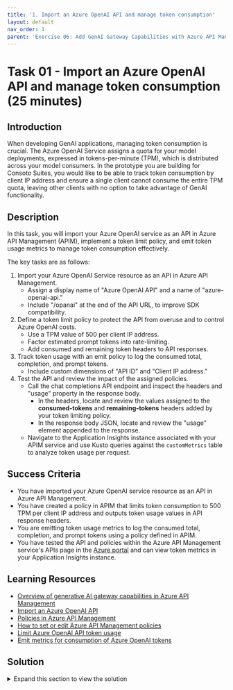 ```yaml
---
title: '1. Import an Azure OpenAI API and manage token consumption'
layout: default
nav_order: 1
parent: 'Exercise 06: Add GenAI Gateway Capabilities with Azure API Management'
---
```


# Task 01 - Import an Azure OpenAI API and manage token consumption (25 minutes)

## Introduction

When developing GenAI applications, managing token consumption is crucial. The Azure OpenAI Service assigns a quota for your model deployments, expressed in tokens-per-minute (TPM), which is distributed across your model consumers. In the prototype you are building for Consoto Suites, you would like to be able to track token consumption by client IP address and ensure a single client cannot consume the entire TPM quota, leaving other clients with no option to take advantage of GenAI functionality.

## Description

In this task, you will import your Azure OpenAI service as an API in Azure API Management (APIM), implement a token limit policy, and emit token usage metrics to manage token consumption effectively.

The key tasks are as follows:

1. Import your Azure OpenAI Service resource as an API in Azure API Management.
   - Assign a display name of "Azure OpenAI API" and a name of "azure-openai-api."
   - Include "/opanai" at the end of the API URL, to improve SDK compatibility.
2. Define a token limit policy to protect the API from overuse and to control Azure OpenAI costs.
   - Use a TPM value of 500 per client IP address.
   - Factor estimated prompt tokens into rate-limiting.
   - Add consumed and remaining token headers to API responses.
3. Track token usage with an emit policy to log the consumed total, completion, and prompt tokens.
   - Include custom dimensions of "API ID" and "Client IP address."
4. Test the API and review the impact of the assigned policies.
   - Call the chat completions API endpoint and inspect the headers and "usage" property in the response body.
     - In the headers, locate and review the values assigned to the **consumed-tokens** and **remaining-tokens** headers added by your token limiting policy.
     - In the response body JSON, locate and review the "usage" element appended to the response.
   - Navigate to the Application Insights instance associated with your APIM service and use Kusto queries against the `customMetrics` table to analyze token usage per request.

## Success Criteria

- You have imported your Azure OpenAI service resource as an API in Azure API Management.
- You have created a policy in APIM that limits token consumption to 500 TPM per client IP address and outputs token usage values in API response headers.
- You are emitting token usage metrics to log the consumed total, completion, and prompt tokens using a policy defined in APIM.
- You have tested the API and policies within the Azure API Management service's APIs page in the [Azure portal](https://portal.azure.com/) and can view token metrics in your Application Insights instance.

## Learning Resources

- [Overview of generative AI gateway capabilities in Azure API Management](https://learn.microsoft.com/azure/api-management/genai-gateway-capabilities)
- [Import an Azure OpenAI API](https://learn.microsoft.com/azure/api-management/azure-openai-api-from-specification)
- [Policies in Azure API Management](https://learn.microsoft.com/azure/api-management/api-management-howto-policies)
- [How to set or edit Azure API Management policies](https://learn.microsoft.com/azure/api-management/set-edit-policies?tabs=form)
- [Limit Azure OpenAI API token usage](https://learn.microsoft.com/azure/api-management/azure-openai-token-limit-policy)
- [Emit metrics for consumption of Azure OpenAI tokens](https://learn.microsoft.com/azure/api-management/azure-openai-emit-token-metric-policy)

## Solution

<details markdown="block">
<summary>Expand this section to view the solution</summary>

- To import your Azure OpenAI service resource as an API in Azure API Management and define token limit and emit policies:
  - Open a web browser and navigate to your Azure API Management resource in the [Azure portal](https://portal.azure.com/).
  - Expand the APIs menu on the API Management service page and select **APIs**.
  - On the **APIs** page, select **Add API** and select **Azure OpenAI Service** under **Create from Azure resource**.

    ![The Azure OpenAI Service panel is highlighted on the Add API page of the API Management Service.](../../media/Solution/0601-apim-create-api-from-azure-resource-openai-service.png)

  - On the **Create from Azure OpenAI service** **Basics** tab, set the following values:
    - **Azure OpenAI instance**: Choose the Azure OpenAI service resource you are using for this exercise.
    - **Azure OpenAI API version**: Accept the default value, which is the latest production-ready version.
    - **Display name**: Enter "Azure OpenAI API."
    - **Name**: This value with be automatically populated with "azure-openai-api," based on the display name you entered. You can edit this, but you should accept the generated value for this exercise.
    - **Description**: This is optional, so you can leave it blank or enter a description, such as "Azure OpenAI API."
    - **Base URL**: This will be automatically created based on the **Name** of your API. Accept the generated value.
    - **Improve SDK compatibility**: Check this box. It will result in "/openai" being added to the end of the **Base URL** value.
    - **Products**: Leave this empty.
  - Select **Next: Policies** and on the **Policies** tab, define the token limit and emitting policies.
  - To create a token limit policy, check the **Manage token consumption** box and set the following:
    - Enter a token limit of 500 tokens per minute (TPM).
    - Limit tokens by "IP address."
    - Check the box to include estimated prompt tokens.
    - Check the boxes to include the headers for the consumed and remaining tokens.

        ![Screenshot of the configuration specified for the Manage token consumption policy.](../../media/Solution/0601-apim-define-token-limit-policy.png)

  - To use the Azure OpenAI emit token policy to log the consumed total, completion, and prompt tokens, check the **Track token usage** box and configure the following:
    - Choose the Application Insights instance associated with the resource group you are using for this exercise.
    - Add metric dimensions for **API ID** and **Client IP address**.

        ![Screenshot of the configuration specified for the Track token usage policy.](../../media/Solution/0601-apim-emit-token-policy.png)

  - Select **Review + create**, then select **Create**.
  - The finished policies should look like the following in the policy editor:

    ```xml
    <policies>
        <inbound>
            <set-backend-service id="apim-generated-policy" backend-id="azure-openai-api-openai-endpoint" />
            <azure-openai-token-limit tokens-per-minute="500" counter-key="@(context.Request.IpAddress)" estimate-prompt-tokens="true" tokens-consumed-header-name="consumed-tokens" remaining-tokens-header-name="remaining-tokens" />
            <azure-openai-emit-token-metric>
                <dimension name="API ID" />
                <dimension name="Client IP address" value="@(context.Request.IpAddress)" />
            </azure-openai-emit-token-metric>
            <authentication-managed-identity resource="https://cognitiveservices.azure.com/" />
            <base />
        </inbound>
    </policies>
    ```

- To test the API, select **Azure OpenAI API** from the list of APIs on your API Management service's APIs page.
  - Select the **Test** tab, then select the **Creates a completion for the chat message** endpoint.
  - On the **Creates a completion for the chat message** page, enter the following under **Template parameters**:
    - **deployment-id**: Enter "gpt-4o"
    - **api-version**: Enter "2024-06-01"

        ![The Template parameters of deployment-id and api-version are set to gpt-4o and 2024-06-1, respectively.](../../media/Solution/0601-apim-api-test-template-parameters.png)

  - Scroll down to the **Request body** section, ensure **Raw** is selected, and paste the following into the text box.

    ```json
    {
        "messages":[
            {"role": "system", "content": "You are a sarcastic unhelpful assistant."},
            {"role": "user", "content": "Tell me a story about AI."}
        ]
    }
    ```

    ![Screenshot of the Request body section, with the Raw radio button highlighted and the message body above highlighted in the body textbox.](../../media/Solution/0601-apim-test-request-body.png)

  - Select **Send** at the bottom of the page.
  - Scroll to the page's **HTTP response** section and review the output on the **Message** tab.
    - In the headers, locate and review the **consumed-tokens** and **remaining-tokens** headers added by your token limiting policy.
    - In the response body JSON, locate the "usage" element appended to the response. This element provides token usage data to help you monitor and manage your Azure OpenAI API consumption. It includes the number of tokens used for the completion and prompt and the total token consumption.

        ```json
        "usage": {
            "completion_tokens": 161,
            "prompt_tokens": 28,
            "total_tokens": 189
        }
        ```

  - Next, select **Send** several times rapidly until you see an HTTP response containing a **429 Too Many Requests** status code.

    The response header will look similar to the following:

    ```http
    HTTP/1.1 429 Too Many Requests
    content-length: 85
    content-type: application/json
    date: Tue, 17 Sep 2024 00:05:47 GMT
    remaining-tokens: 0
    request-context: appId=cid-v1:28064454-b368-42b8-a293-4e597441f43f
    retry-after: 55
    vary: Origin
    ```

    The response body will contain the following:

    ```json
    {
        "statusCode": 429,
        "message": "Token limit is exceeded. Try again in 55 seconds."
    }
    ```

- To view the output of your token emitting policy, you will use Application Insights.
  - From your API Management service in the [Azure portal](https://portal.azure.com/), expand the **Monitoring** menu and select **Application Insights**, then select your Application Insights instance from the list.
  - On the Application Insights page, expand the **Monitoring** menu and select **Logs**.
  - On the **Logs** page, execute the following Kusto query to look for records in the `customMetrics` table:

    ```kusto
    customMetrics
    | where timestamp > ago(1h)
    | extend
        ItemId = substring(itemId, 24),
        ApiId = tostring(customDimensions['API ID']),
        ClientIpAddress = tostring(customDimensions['Client IP address'])
    | summarize
        CompletionTokens = sumif(value, name == 'Completion Tokens'),
        PromptTokens = sumif(value, name == 'Prompt Tokens'),
        TotalTokens = sumif(value, name == 'Total Tokens')
        by ItemId, ApiId, ClientIpAddress
    ```

    ![The results panel of the above query is displayed, showing token usage by ItemId, ApiId, and ClientIpAddress.](../../media/Solution/0601-app-insights-custom-metrics-results.png)

  - You can also visualize token consumption using a chart with the following Kusto query:

    ```kusto
    customMetrics
    | where timestamp > ago(4h)
    | extend ItemId = substring(itemId, 24)
    | summarize TokenCount = sum(value) by ItemId, name
    | order by ItemId
    | render barchart with (kind=stacked)
    ```

    ![Screenshot of the stacked bar chart produced by the above Kusto query, showing token usage by ItemId.](../../media/Solution/0601-app-insights-custom-metrics-chart.png)

</details>
